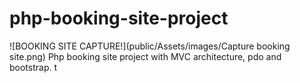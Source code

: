 # php-booking-site-project

![BOOKING SITE CAPTURE!](public/Assets/images/Capture booking site.png)
Php booking site project with MVC architecture, pdo and bootstrap.
t 
